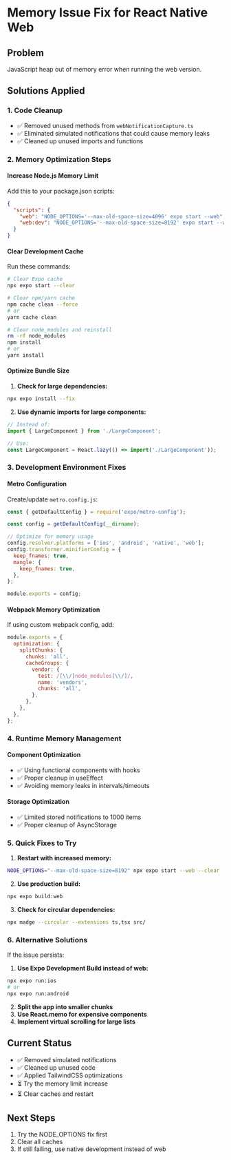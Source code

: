 # Memory Issue Fix for React Native Web

## Problem
JavaScript heap out of memory error when running the web version.

## Solutions Applied

### 1. Code Cleanup
- ✅ Removed unused methods from `webNotificationCapture.ts`
- ✅ Eliminated simulated notifications that could cause memory leaks
- ✅ Cleaned up unused imports and functions

### 2. Memory Optimization Steps

#### Increase Node.js Memory Limit
Add this to your package.json scripts:

```json
{
  "scripts": {
    "web": "NODE_OPTIONS='--max-old-space-size=4096' expo start --web",
    "web:dev": "NODE_OPTIONS='--max-old-space-size=8192' expo start --web --dev-client"
  }
}
```

#### Clear Development Cache
Run these commands:
```bash
# Clear Expo cache
npx expo start --clear

# Clear npm/yarn cache
npm cache clean --force
# or
yarn cache clean

# Clear node_modules and reinstall
rm -rf node_modules
npm install
# or
yarn install
```

#### Optimize Bundle Size
1. **Check for large dependencies:**
```bash
npx expo install --fix
```

2. **Use dynamic imports for large components:**
```javascript
// Instead of:
import { LargeComponent } from './LargeComponent';

// Use:
const LargeComponent = React.lazy(() => import('./LargeComponent'));
```

### 3. Development Environment Fixes

#### Metro Configuration
Create/update `metro.config.js`:
```javascript
const { getDefaultConfig } = require('expo/metro-config');

const config = getDefaultConfig(__dirname);

// Optimize for memory usage
config.resolver.platforms = ['ios', 'android', 'native', 'web'];
config.transformer.minifierConfig = {
  keep_fnames: true,
  mangle: {
    keep_fnames: true,
  },
};

module.exports = config;
```

#### Webpack Memory Optimization
If using custom webpack config, add:
```javascript
module.exports = {
  optimization: {
    splitChunks: {
      chunks: 'all',
      cacheGroups: {
        vendor: {
          test: /[\\/]node_modules[\\/]/,
          name: 'vendors',
          chunks: 'all',
        },
      },
    },
  },
};
```

### 4. Runtime Memory Management

#### Component Optimization
- ✅ Using functional components with hooks
- ✅ Proper cleanup in useEffect
- ✅ Avoiding memory leaks in intervals/timeouts

#### Storage Optimization
- ✅ Limited stored notifications to 1000 items
- ✅ Proper cleanup of AsyncStorage

### 5. Quick Fixes to Try

1. **Restart with increased memory:**
```bash
NODE_OPTIONS="--max-old-space-size=8192" npx expo start --web --clear
```

2. **Use production build:**
```bash
npx expo build:web
```

3. **Check for circular dependencies:**
```bash
npx madge --circular --extensions ts,tsx src/
```

### 6. Alternative Solutions

If the issue persists:

1. **Use Expo Development Build instead of web:**
```bash
npx expo run:ios
# or
npx expo run:android
```

2. **Split the app into smaller chunks**
3. **Use React.memo for expensive components**
4. **Implement virtual scrolling for large lists**

## Current Status
- ✅ Removed simulated notifications
- ✅ Cleaned up unused code
- ✅ Applied TailwindCSS optimizations
- ⏳ Try the memory limit increase
- ⏳ Clear caches and restart

## Next Steps
1. Try the NODE_OPTIONS fix first
2. Clear all caches
3. If still failing, use native development instead of web